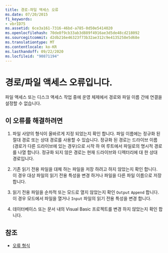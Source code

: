 ```yaml
---
title: 경로-파일 액세스 오류
ms.date: 07/20/2015
f1_keywords:
- vbrID75
ms.assetid: 6ce3a161-7316-46bd-a785-0d50e5414020
ms.openlocfilehash: 70de8f9cb33ab3d889f4916ae3d5de48cd218092
ms.sourcegitcommit: d2db216e46323f73b32ae312c9e4135258e5d68e
ms.translationtype: MT
ms.contentlocale: ko-KR
ms.lasthandoff: 09/22/2020
ms.locfileid: "90871194"
---
```

# <a name="pathfile-access-error"></a>경로/파일 액세스 오류입니다.

파일 액세스 또는 디스크 액세스 작업 중에 운영 체제에서 경로와 파일 이름 간에 연결을 설정할 수 없습니다.  
  
## <a name="to-correct-this-error"></a>이 오류를 해결하려면  
  
1. 파일 사양의 형식이 올바르게 지정 되었는지 확인 합니다. 파일 이름에는 정규화 된 절대 경로 또는 상대 경로를 사용할 수 있습니다. 정규화 된 경로는 드라이브 이름 (경로가 다른 드라이브에 있는 경우)으로 시작 하 여 루트에서 파일로의 명시적 경로를 나열 합니다. 정규화 되지 않은 경로는 현재 드라이브와 디렉터리에 대 한 상대 경로입니다.  
  
2. 기존 읽기 전용 파일을 대체 하는 파일을 저장 하려고 하지 않았는지 확인 합니다. 이 경우 대상 파일의 읽기 전용 특성을 변경 하거나 파일을 다른 파일 이름으로 저장 합니다.  
  
3. 읽기 전용 파일을 순차적 또는 모드로 열지 않았는지 확인 `Output` `Append` 합니다. 이 경우 모드에서 파일을 열거나 `Input` 파일의 읽기 전용 특성을 변경 합니다.  
  
4. 데이터베이스 또는 문서 내의 Visual Basic 프로젝트를 변경 하지 않았는지 확인 합니다.  
  
## <a name="see-also"></a>참조

- [오류 형식](../../programming-guide/language-features/error-types.md)
